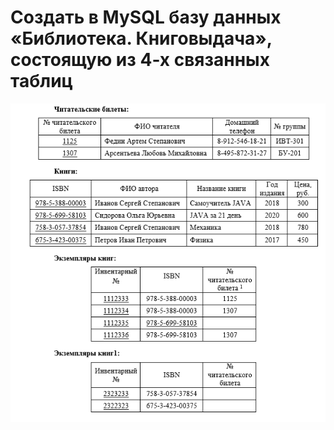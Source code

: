 # Создать в MySQL базу данных «Библиотека. Книговыдача», состоящую из 4-х связанных таблиц

![Tables](Tables.png)
